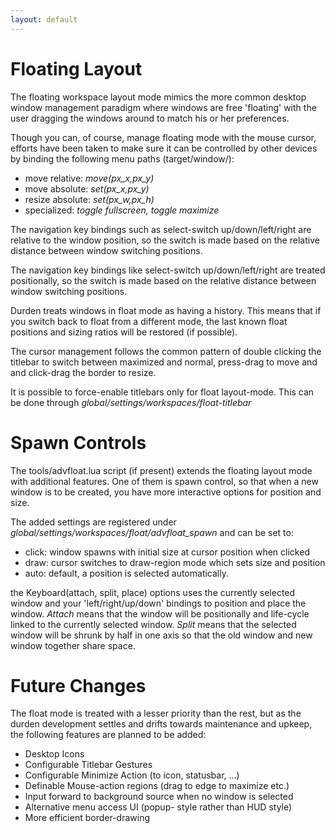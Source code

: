 ```yaml
---
layout: default
---
```


# Floating Layout

The floating workspace layout mode mimics the more common desktop window
management paradigm where windows are free 'floating' with the user dragging
the windows around to match his or her preferences.

Though you can, of course, manage floating mode with the mouse cursor, efforts
have been taken to make sure it can be controlled by other devices by binding
the following menu paths (target/window/):

- move relative: <i>move(px_x,px_y)</i>
- move absolute: <i>set(px_x,px_y)</i>
- resize absolute: <i>set(px_w,px_h)</i>
- specialized: <i>toggle fullscreen, toggle maximize</i>

The navigation key bindings such as select-switch up/down/left/right are
relative to the window position, so the switch is made based on the relative
distance between window switching positions.

The navigation key bindings like select-switch up/down/left/right are treated
positionally, so the switch is made based on the relative distance between
window switching positions.

Durden treats windows in float mode as having a history. This means that if you
switch back to float from a different mode, the last known float positions and
sizing ratios will be restored (if possible).

The cursor management follows the common pattern of double clicking the
titlebar to switch between maximized and normal, press-drag to move and and
click-drag the border to resize.

It is possible to force-enable titlebars only for float layout-mode. This
can be done through <i>global/settings/workspaces/float-titlebar</i>

# Spawn Controls
The tools/advfloat.lua script (if present) extends the floating layout mode
with additional features. One of them is spawn control, so that when a new
window is to be created, you have more interactive options for position and
size.

The added settings are registered under
<i>global/settings/workspaces/float/advfloat_spawn</i> and can be set to:

- click: window spawns with initial size at cursor position when clicked
- draw: cursor switches to draw-region mode which sets size and position
- auto: default, a position is selected automatically.

the Keyboard(attach, split, place) options uses the currently selected
window and your 'left/right/up/down' bindings to position and place the
window. <i>Attach</i> means that the window will be positionally and
life-cycle linked to the currently selected window. <i>Split</i> means
that the selected window will be shrunk by half in one axis so that the
old window and new window together share space.

# Future Changes
The float mode is treated with a lesser priority than the rest, but as the
durden development settles and drifts towards maintenance and upkeep, the
following features are planned to be added:

- Desktop Icons
- Configurable Titlebar Gestures
- Configurable Minimize Action (to icon, statusbar, ...)
- Definable Mouse-action regions (drag to edge to maximize etc.)
- Input forward to background source when no window is selected
- Alternative menu access UI (popup- style rather than HUD style)
- More efficient border-drawing
